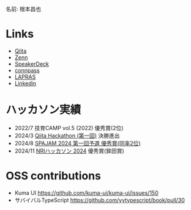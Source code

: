 名前: 根本昌也

# Links
- [Qiita](https://qiita.com/_masa5555)
- [Zenn](https://zenn.dev/ms5)
- [SpeakerDeck](https://speakerdeck.com/masa5555)
- [connpass](https://connpass.com/user/masa5555/)
- [LAPRAS](https://lapras.com/public/masa55555)
- [Linkedin](https://www.linkedin.com/in/%E6%98%8C%E4%B9%9F-%E6%A0%B9%E6%9C%AC-3ab438190/)

# ハッカソン実績
- 2022/7 技育CAMP vol.5 (2022) 優秀賞(2位)
- 2024/3 [Qiita Hackathon (第一回)](https://qiita.com/official-campaigns/hackathon/2024-first) 決勝進出
- 2024/8 [SPAJAM 2024 第一回予選 優秀賞(同率2位)](https://www.mcf.or.jp/temp/spajam/mcf_release_20240813spajam.pdf)
- 2024/11 [NRIハッカソン 2024](https://bitconnect.nri.co.jp/2024/) 優秀賞(鉾田賞)

# OSS contributions
- Kuma UI  https://github.com/kuma-ui/kuma-ui/issues/150
- サバイバルTypeScript https://github.com/yytypescript/book/pull/30
